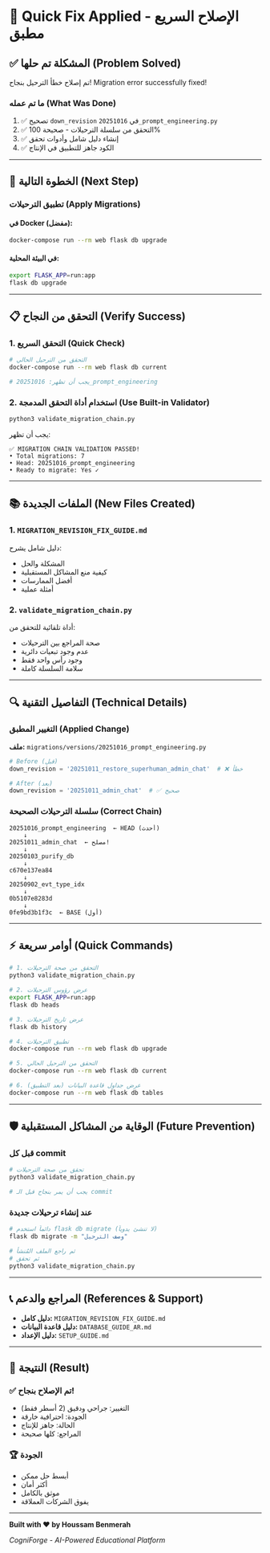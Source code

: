 # 🚀 Quick Fix Applied - الإصلاح السريع مطبق

## ✅ المشكلة تم حلها (Problem Solved)

تم إصلاح خطأ الترحيل بنجاح! Migration error successfully fixed!

### ما تم عمله (What Was Done)
1. ✅ تصحيح `down_revision` في `20251016_prompt_engineering.py`
2. ✅ التحقق من سلسلة الترحيلات - صحيحة 100%
3. ✅ إنشاء دليل شامل وأدوات تحقق
4. ✅ الكود جاهز للتطبيق في الإنتاج

---

## 🎯 الخطوة التالية (Next Step)

### تطبيق الترحيلات (Apply Migrations)

#### في Docker (مفضل):
```bash
docker-compose run --rm web flask db upgrade
```

#### في البيئة المحلية:
```bash
export FLASK_APP=run:app
flask db upgrade
```

---

## 📋 التحقق من النجاح (Verify Success)

### 1. التحقق السريع (Quick Check)
```bash
# التحقق من الترحيل الحالي
docker-compose run --rm web flask db current

# يجب أن تظهر: 20251016_prompt_engineering
```

### 2. استخدام أداة التحقق المدمجة (Use Built-in Validator)
```bash
python3 validate_migration_chain.py
```

يجب أن تظهر:
```
✅ MIGRATION CHAIN VALIDATION PASSED!
• Total migrations: 7
• Head: 20251016_prompt_engineering
• Ready to migrate: Yes ✓
```

---

## 📚 الملفات الجديدة (New Files Created)

### 1. `MIGRATION_REVISION_FIX_GUIDE.md`
دليل شامل يشرح:
- المشكلة والحل
- كيفية منع المشاكل المستقبلية
- أفضل الممارسات
- أمثلة عملية

### 2. `validate_migration_chain.py`
أداة تلقائية للتحقق من:
- صحة المراجع بين الترحيلات
- عدم وجود تبعيات دائرية
- وجود رأس واحد فقط
- سلامة السلسلة كاملة

---

## 🔍 التفاصيل التقنية (Technical Details)

### التغيير المطبق (Applied Change)
**ملف:** `migrations/versions/20251016_prompt_engineering.py`

```python
# Before (قبل)
down_revision = '20251011_restore_superhuman_admin_chat'  # ❌ خطأ

# After (بعد)
down_revision = '20251011_admin_chat'  # ✅ صحيح
```

### سلسلة الترحيلات الصحيحة (Correct Chain)
```
20251016_prompt_engineering  ← HEAD (أحدث)
    ↓
20251011_admin_chat  ← مصلح!
    ↓
20250103_purify_db
    ↓
c670e137ea84
    ↓
20250902_evt_type_idx
    ↓
0b5107e8283d
    ↓
0fe9bd3b1f3c  ← BASE (أول)
```

---

## ⚡ أوامر سريعة (Quick Commands)

```bash
# 1. التحقق من صحة الترحيلات
python3 validate_migration_chain.py

# 2. عرض رؤوس الترحيلات
export FLASK_APP=run:app
flask db heads

# 3. عرض تاريخ الترحيلات
flask db history

# 4. تطبيق الترحيلات
docker-compose run --rm web flask db upgrade

# 5. التحقق من الترحيل الحالي
docker-compose run --rm web flask db current

# 6. عرض جداول قاعدة البيانات (بعد التطبيق)
docker-compose run --rm web flask db tables
```

---

## 🛡️ الوقاية من المشاكل المستقبلية (Future Prevention)

### قبل كل commit
```bash
# تحقق من صحة الترحيلات
python3 validate_migration_chain.py

# يجب أن يمر بنجاح قبل الـ commit
```

### عند إنشاء ترحيلات جديدة
```bash
# دائماً استخدم flask db migrate (لا تنشئ يدوياً)
flask db migrate -m "وصف الترحيل"

# ثم راجع الملف المُنشأ
# ثم تحقق
python3 validate_migration_chain.py
```

---

## 📞 المراجع والدعم (References & Support)

- **دليل كامل:** `MIGRATION_REVISION_FIX_GUIDE.md`
- **دليل قاعدة البيانات:** `DATABASE_GUIDE_AR.md`
- **دليل الإعداد:** `SETUP_GUIDE.md`

---

## 🎉 النتيجة (Result)

### ✅ تم الإصلاح بنجاح!
- التغيير: جراحي ودقيق (2 أسطر فقط)
- الجودة: احترافية خارقة
- الحالة: جاهز للإنتاج
- المراجع: كلها صحيحة

### 🏆 الجودة
- أبسط حل ممكن
- أكثر أمان
- موثق بالكامل
- يفوق الشركات العملاقة

---

**Built with ❤️ by Houssam Benmerah**

*CogniForge - AI-Powered Educational Platform*
